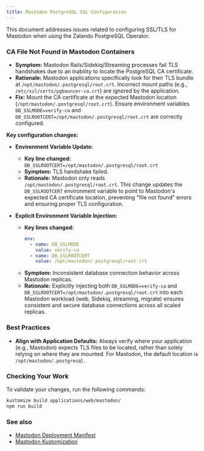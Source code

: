 ```yaml
---
title: Mastodon PostgreSQL SSL Configuration
---
```


This document addresses issues related to configuring SSL/TLS for Mastodon when using the Zalando PostgreSQL Operator.

### CA File Not Found in Mastodon Containers

*   **Symptom:** Mastodon Rails/Sidekiq/Streaming processes fail TLS handshakes due to an inability to locate the PostgreSQL CA certificate.
*   **Rationale:** Mastodon applications specifically look for their TLS bundle at `/opt/mastodon/.postgresql/root.crt`. Incorrect mount paths (e.g., `/etc/ssl/certs/pgbouncer-ca.crt`) are ignored by the application.
*   **Fix:** Mount the CA certificate at the expected Mastodon location (`/opt/mastodon/.postgresql/root.crt`). Ensure environment variables `DB_SSLMODE=verify-ca` and `DB_SSLROOTCERT=/opt/mastodon/.postgresql/root.crt` are correctly configured.

**Key configuration changes:**

*   **Environment Variable Update:**
    *   **Key line changed:** `DB_SSLROOTCERT=/opt/mastodon/.postgresql/root.crt`
    *   **Symptom:** TLS handshake failed.
    *   **Rationale:** Mastodon only reads `/opt/mastodon/.postgresql/root.crt`. This change updates the `DB_SSLROOTCERT` environment variable to point to Mastodon's expected CA certificate location, preventing "file not found" errors and ensuring proper TLS configuration.

*   **Explicit Environment Variable Injection:**
    *   **Key lines changed:**
        ```yaml
        env:
          - name: DB_SSLMODE
            value: verify-ca
          - name: DB_SSLROOTCERT
            value: /opt/mastodon/.postgresql/root.crt
        ```
    *   **Symptom:** Inconsistent database connection behavior across Mastodon replicas.
    *   **Rationale:** Explicitly injecting both `DB_SSLMODE=verify-ca` and `DB_SSLROOTCERT=/opt/mastodon/.postgresql/root.crt` into each Mastodon workload (web, Sidekiq, streaming, migrate) ensures consistent and secure database connections across all scaled replicas.

### Best Practices

*   **Align with Application Defaults:** Always verify where your application (e.g., Mastodon) expects TLS files to be located, rather than solely relying on where they are mounted. For Mastodon, the default location is `/opt/mastodon/.postgresql`.

### Checking Your Work

To validate your changes, run the following commands:

```bash
kustomize build applications/web/mastodon/
npm run build
```

### See also

*   [Mastodon Deployment Manifest](https://github.com/your-repo/k8s/blob/main/applications/web/mastodon/deployment.yaml)
*   [Mastodon Kustomization](http://github.com/theepicsaxguy/homelab/blob/main/applications/web/mastodon/kustomization.yaml)
